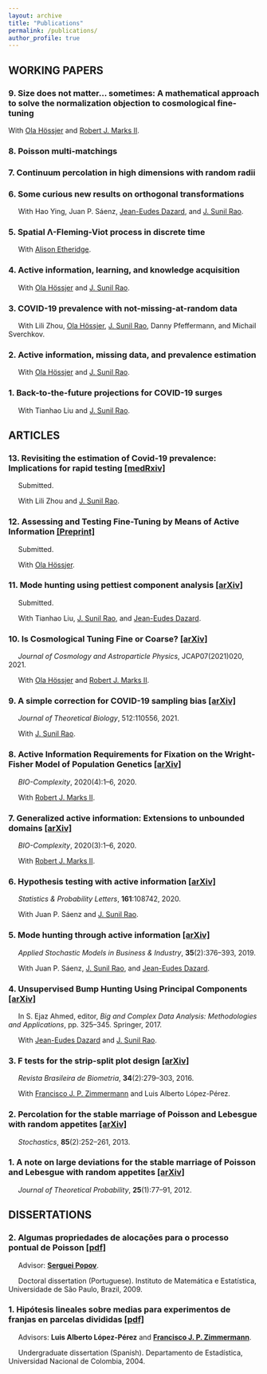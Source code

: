 ```yaml
---
layout: archive
title: "Publications"
permalink: /publications/
author_profile: true
---
```


## WORKING PAPERS

### 9. Size does not matter... sometimes: A mathematical approach to solve the normalization objection to cosmological fine-tuning
With [Ola Hössjer](https://www.su.se/english/profiles/ohssj-1.182541) and [Robert J. Marks II](https://robertmarks.org).

### 8. Poisson multi-matchings

### 7. Continuum percolation in high dimensions with random radii

### 6. Some curious new results on orthogonal transformations
&nbsp;&nbsp;&nbsp;&nbsp; With Hao Ying, Juan P. Sáenz, [Jean-Eudes Dazard](https://case.academia.edu/JED), and [J. Sunil Rao](https://www.jsunilrao.com/).

### 5. Spatial Λ-Fleming-Viot process in discrete time
&nbsp;&nbsp;&nbsp;&nbsp; With [Alison Etheridge](https://www.stats.ox.ac.uk/all-people/alison-etheridge/).

### 4. Active information, learning, and knowledge acquisition
&nbsp;&nbsp;&nbsp;&nbsp; With [Ola Hössjer](https://www.su.se/english/profiles/ohssj-1.182541) and [J. Sunil Rao](https://www.jsunilrao.com/).

### 3. COVID-19 prevalence with not-missing-at-random data
&nbsp;&nbsp;&nbsp;&nbsp; With Lili Zhou, [Ola Hössjer](https://www.su.se/english/profiles/ohssj-1.182541), [J. Sunil Rao](https://www.jsunilrao.com/), Danny Pfeffermann, and Michail Sverchkov.

### 2. Active information, missing data, and prevalence estimation
&nbsp;&nbsp;&nbsp;&nbsp; With [Ola Hössjer](https://www.su.se/english/profiles/ohssj-1.182541) and [J. Sunil Rao](https://www.jsunilrao.com/).

### 1. Back-to-the-future projections for COVID-19 surges
&nbsp;&nbsp;&nbsp;&nbsp; With Tianhao Liu and [J. Sunil Rao](https://www.jsunilrao.com/).


## ARTICLES


### 13. Revisiting the estimation of Covid-19 prevalence: Implications for rapid testing [[medRxiv]](https://www.medrxiv.org/content/10.1101/2021.11.12.21266254v1.full.pdf)
&nbsp;&nbsp;&nbsp;&nbsp; Submitted. 

&nbsp;&nbsp;&nbsp;&nbsp; With Lili Zhou and [J. Sunil Rao](https://www.jsunilrao.com/).


### 12. Assessing and Testing Fine-Tuning by Means of Active Information [[Preprint]](https://github.com/danielandresgp/danielandresgp.github.io/blob/master/files/FTByActinfo.pdf)
&nbsp;&nbsp;&nbsp;&nbsp; Submitted. 

&nbsp;&nbsp;&nbsp;&nbsp; With [Ola Hössjer](https://www.su.se/english/profiles/ohssj-1.182541).


### 11. Mode hunting using pettiest component analysis [[arXiv]](https://arxiv.org/pdf/2101.04288.pdf)
&nbsp;&nbsp;&nbsp;&nbsp; Submitted. 

&nbsp;&nbsp;&nbsp;&nbsp; With Tianhao Liu, [J. Sunil Rao](https://www.jsunilrao.com/), and [Jean-Eudes Dazard](https://case.academia.edu/JED).


### 10. Is Cosmological Tuning Fine or Coarse? [[arXiv]](https://arxiv.org/pdf/2104.05400.pdf)
&nbsp;&nbsp;&nbsp;&nbsp; _Journal of Cosmology and Astroparticle Physics_, JCAP07(2021)020, 2021. 

&nbsp;&nbsp;&nbsp;&nbsp; With [Ola Hössjer](https://www.su.se/english/profiles/ohssj-1.182541) and [Robert J. Marks II](https://robertmarks.org).


### 9. A simple correction for COVID-19 sampling bias [[arXiv]](https://arxiv.org/pdf/2007.07426.pdf)
&nbsp;&nbsp;&nbsp;&nbsp; _Journal of Theoretical Biology_, 512:110556, 2021. 

&nbsp;&nbsp;&nbsp;&nbsp; With [J. Sunil Rao](https://www.jsunilrao.com/).


### 8. Active Information Requirements for Fixation on the Wright-Fisher Model of Population Genetics [[arXiv]](https://arxiv.org/pdf/2111.06909.pdf)
&nbsp;&nbsp;&nbsp;&nbsp; _BIO-Complexity_, 2020(4):1–6, 2020. 

&nbsp;&nbsp;&nbsp;&nbsp; With [Robert J. Marks II](https://robertmarks.org).


### 7. Generalized active information: Extensions to unbounded domains [[arXiv]](https://arxiv.org/pdf/2111.06865.pdf)
&nbsp;&nbsp;&nbsp;&nbsp; _BIO-Complexity_, 2020(3):1–6, 2020. 

&nbsp;&nbsp;&nbsp;&nbsp; With [Robert J. Marks II](https://robertmarks.org).


### 6. Hypothesis testing with active information [[arXiv]](https://arxiv.org/pdf/2011.04834.pdf)
&nbsp;&nbsp;&nbsp;&nbsp; _Statistics & Probability Letters_, **161**:108742, 2020.

&nbsp;&nbsp;&nbsp;&nbsp; With Juan P. Sáenz and [J. Sunil Rao](https://www.jsunilrao.com/).


### 5. Mode hunting through active information [[arXiv]](https://arxiv.org/pdf/2011.05794.pdf)
&nbsp;&nbsp;&nbsp;&nbsp; _Applied Stochastic Models in Business & Industry_, **35**(2):376–393, 2019.

&nbsp;&nbsp;&nbsp;&nbsp; With Juan P. Sáenz, [J. Sunil Rao](https://www.jsunilrao.com/), and [Jean-Eudes Dazard](https://case.academia.edu/JED).


### 4. Unsupervised Bump Hunting Using Principal Components [[arXiv]](https://arxiv.org/pdf/1409.8630.pdf)
&nbsp;&nbsp;&nbsp;&nbsp; In S. Ejaz Ahmed, editor, _Big and Complex Data Analysis: Methodologies and Applications_, pp. 325–345. Springer, 2017.

&nbsp;&nbsp;&nbsp;&nbsp; With [Jean-Eudes Dazard](https://case.academia.edu/JED) and [J. Sunil Rao](https://www.jsunilrao.com/).


### 3. F tests for the strip-split plot design [[arXiv]](https://arxiv.org/pdf/1507.07466.pdf)
&nbsp;&nbsp;&nbsp;&nbsp; _Revista Brasileira de Biometria_, **34**(2):279–303, 2016.

&nbsp;&nbsp;&nbsp;&nbsp; With [Francisco J. P. Zimmermann](https://independent.academia.edu/FranciscoZimmermann) and Luis Alberto López-Pérez.


### 2. Percolation for the stable marriage of Poisson and Lebesgue with random appetites [[arXiv]](https://arxiv.org/pdf/0909.5325.pdf)
&nbsp;&nbsp;&nbsp;&nbsp; _Stochastics_, **85**(2):252–261, 2013. 


### 1. A note on large deviations for the stable marriage of Poisson and Lebesgue with random appetites [[arXiv]](https://arxiv.org/pdf/0911.1429.pdf)
&nbsp;&nbsp;&nbsp;&nbsp; _Journal of Theoretical Probability_, **25**(1):77–91, 2012.



## DISSERTATIONS


### 2. Algumas propriedades de alocações para o processo pontual de Poisson [[pdf]](https://danielandresgp.github.io/files/TesisDoutorado.pdf)

&nbsp;&nbsp;&nbsp;&nbsp; Advisor: **[Serguei Popov](https://www.fc.up.pt/pessoas/serguei.popov/)**.

&nbsp;&nbsp;&nbsp;&nbsp; Doctoral dissertation (Portuguese). Instituto de Matemática e Estatística, Universidade de São Paulo, Brazil, 2009. 

### 1. Hipótesis lineales sobre medias para experimentos de franjas en parcelas divididas [[pdf]](https://danielandresgp.github.io/files/TesisPregrado.pdf)

&nbsp;&nbsp;&nbsp;&nbsp; Advisors: **Luis Alberto López-Pérez** and **[Francisco J. P. Zimmermann](https://independent.academia.edu/FranciscoZimmermann)**.

&nbsp;&nbsp;&nbsp;&nbsp; Undergraduate dissertation (Spanish). Departamento de Estadística, Universidad Nacional de Colombia, 2004. 

